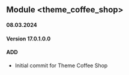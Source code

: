 ## Module <theme_coffee_shop>

#### 08.03.2024
#### Version 17.0.1.0.0
#### ADD
- Initial commit for Theme Coffee Shop
